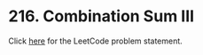 # 216. Combination Sum III

Click [here](https://leetcode.com/problems/combination-sum-iii/description/)
for the LeetCode problem statement.
